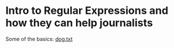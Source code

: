 # Intro to Regular Expressions and how they can help journalists

Some of the basics:
<a href="">dog.txt<a>
